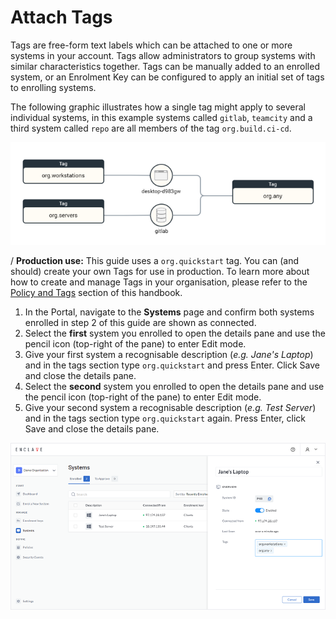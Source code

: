 # Attach Tags

Tags are free-form text labels which can be attached to one or more systems in your account. Tags allow administrators to group systems with similar characteristics together. Tags can be manually added to an enrolled system, or an Enrolment Key can be configured to apply an initial set of tags to enrolling systems.

The following graphic illustrates how a single tag might apply to several individual systems, in this example systems called `gitlab`, `teamcity` and a third system called `repo` are all members of the tag `org.build.ci-cd`.

![Illustration of how tags are applied to systems](/images/quick-start/tags.png)

/ **Production use:** This guide uses a `org.quickstart` tag. You can (and should) create your own Tags for use in production. To learn more about how to create and manage Tags in your organisation, please refer to the [Policy and Tags](/handbook/tags-and-policies.md) section of this handbook. 

1. In the Portal, navigate to the **Systems** page and confirm both systems enrolled in step 2 of this guide are shown as connected.
2. Select the **first** system you enrolled to open the details pane and use the pencil icon (top-right of the pane) to enter Edit mode.
3. Give your first system a recognisable description (_e.g. Jane's Laptop_) and in the tags section type `org.quickstart` and press Enter. Click Save and close the details pane.
4. Select the **second** system you enrolled to open the details pane and use the pencil icon (top-right of the pane) to enter Edit mode.
5. Give your second system a recognisable description (_e.g. Test Server_) and in the tags section type `org.quickstart` again. Press Enter, click Save and close the details pane.

![Illustration of how tags are applied to systems](/images/quick-start/system-details-pane.png)
